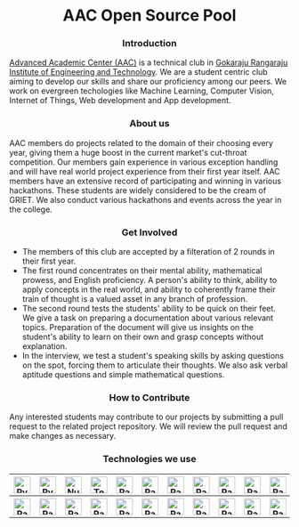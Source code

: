 <h1 align="center">AAC Open Source Pool</h1>

<h3 align="center">Introduction</h3>
<a href="https://www.aacgriet.com/"> Advanced Academic Center (AAC)</a> is a technical club in <a href="https://www.griet.ac.in/"> Gokaraju Rangaraju Institute of Engineering and Technology</a>. We are a student centric club aiming to develop our skills and share our proficiency among our peers. We work on evergreen techologies like Machine Learning, Computer Vision, Internet of Things, Web development and App development.

<h3 align="center">About us</h3>
AAC members do projects related to the domain of their choosing every year, giving them a huge boost in the current market's cut-throat competition. Our members gain experience in various exception handling and will have real world project experience from their first year itself. AAC members have an extensive record of participating and winning in various hackathons. These students are widely considered to be the cream of GRIET. We also conduct various hackathons and events across the year in the college. 

<h3 align="center">Get Involved</h3>
<ul>
  <li>The members of this club are accepted by a filteration of 2 rounds in their first year.</li>
  <li>The first round concentrates on their mental ability, mathematical prowess, and English proficiency. A person's ability to think, ability to apply concepts in the real world, and ability to coherently frame their train of thought is a valued asset in any branch of profession.</li>
  <li>The second round tests the students' ability to be quick on their feet. We give a task on preparing a documentation about various relevant topics. Preparation of the document will give us insights on the student's ability to learn on their own and grasp concepts without explanation.</li>
  <li>In the interview, we test a student's speaking skills by asking questions on the spot, forcing them to articulate their thoughts. We also ask verbal aptitude questions and simple mathematical questions.</li>
</ul>

<h3 align="center">How to Contribute</h3>
Any interested students may contribute to our projects by submitting a pull request to the related project repository. We will review the pull request and make changes as necessary. 
<h3 align="center">Technologies we use</h3>

<table> 
<tr> 
  <th><img src="https://upload.wikimedia.org/wikipedia/commons/thumb/c/c3/Python-logo-notext.svg/1869px-Python-logo-notext.svg.png" alt="Python" width="30px" height="30px"></th>
   <th><img src="https://upload.wikimedia.org/wikipedia/commons/thumb/1/1d/PyCharm_Icon.svg/2048px-PyCharm_Icon.svg.png" alt="Pycharm" width="30px" height="30px" ></th>
   <th><img src="https://user-images.githubusercontent.com/50221806/86498201-a8bd8680-bd39-11ea-9d08-66b610a8dc01.png" alt="Numpy" width="30px" height="30px" ></th>
   <th><img src="https://upload.wikimedia.org/wikipedia/commons/thumb/2/2d/Tensorflow_logo.svg/1915px-Tensorflow_logo.svg.png" alt="Tensorflow" width="30px" height="30px" ></th>
  <th>
    <img src="https://seeklogo.com/images/P/pandas-logo-776F6D45BB-seeklogo.com.png" alt="Pandas" width="30px" height="30px" >
  </th>
  <th> <img src="https://upload.wikimedia.org/wikipedia/commons/8/87/Arduino_Logo.svg" alt="Pandas" width="30px" height="30px" > </th>
   <th> <img src="https://avatars.githubusercontent.com/u/64278475?s=280&v=4" alt="Pandas" width="30px" height="30px" > </th>
   <th> <img src="https://play-lh.googleusercontent.com/DfEB91KZs7JrOIIufWJHJvZJx7bccODKCDjFD1FH4uS7jPZ2sLl-y-3K27u-GMjydg" alt="Pandas" width="30px" height="30px" > </th>
   <th> <img src="https://dart.dev/assets/shared/dart-logo-for-shares.png?2" alt="Pandas" width="30px" height="30px" > </th>
    <th> <img src="https://w7.pngwing.com/pngs/348/885/png-transparent-flutter-dev-illustration.png" alt="Pandas" width="30px" height="30px" > </th>
    <th> <img src="https://brandslogos.com/wp-content/uploads/images/large/java-logo-1.png" alt="Pandas" width="30px" height="30px" ></th>
    <th> <img src="https://cdn.filestackcontent.com/Lv9BugFSQAutCO785fFa" alt="Pandas" width="30px" height="30px" ></th>
    <th> <img src="https://toppng.com/uploads/preview/react-native-svg-transformer-allows-you-import-svg-aperture-science-innovators-logo-11562851994zqcpwozsvy.png" alt="Pandas" width="30px" height="30px" ></th>
    <th><img src="https://upload.wikimedia.org/wikipedia/commons/thumb/0/01/Created_with_Matplotlib-logo.svg/2048px-Created_with_Matplotlib-logo.svg.png" alt="Python" width="30px" height="30px"></th>

</tr>


<tr>

  <th> <img src="https://w7.pngwing.com/pngs/246/288/png-transparent-firebase-hd-logo.png" alt="Pandas" width="30px" height="30px" ></th>
  <th> <img src="https://w7.pngwing.com/pngs/1005/511/png-transparent-web-development-html-logo-world-wide-web-consortium-create-html-signature-angle-text-rectangle-thumbnail.png" alt="Pandas" width="30px" height="30px" ></th>
  <th> <img src="https://brandslogos.com/wp-content/uploads/images/large/css-logo.png" alt="Pandas" width="30px" height="30px" ></th>
  <th> <img src="https://w1.pngwing.com/pngs/136/126/png-transparent-javascript-logo-angularjs-nodejs-computer-programming-web-development-computer-software-jquery-yellow.png" alt="Pandas" width="30px" height="30px" ></th>
  <th> <img src="https://w7.pngwing.com/pngs/628/224/png-transparent-bootstrap-plain-wordmark-logo-icon.png" alt="Pandas" width="30px" height="30px" ></th>
  <th> <img src="https://w7.pngwing.com/pngs/1014/365/png-transparent-angular-js-full-logo-tech-companies.png" alt="Pandas" width="30px" height="30px" ></th>
  <th> <img src="https://images.ctfassets.net/23aumh6u8s0i/c04wENP3FnbevwdWzrePs/1e2739fa6d0aa5192cf89599e009da4e/nextjs" alt="Pandas" width="30px" height="30px" ></th>
  <th><img src="https://w7.pngwing.com/pngs/956/695/png-transparent-mongodb-original-wordmark-logo-icon-thumbnail.png" alt="Pandas" width="30px" height="30px" > </th>
  <th> <img src="https://w7.pngwing.com/pngs/648/190/png-transparent-figma-logo-tech-companies-thumbnail.png" alt="Pandas" width="30px" height="30px" ></th>
  <th> <img src="https://upload.wikimedia.org/wikipedia/commons/thumb/2/27/PHP-logo.svg/2560px-PHP-logo.svg.png" alt="Pandas" width="30px" height="30px" ></th>
  <th> <img src="https://www.topsqill.com/Upload/Course/637498279774051823.png" alt="Pandas" width="30px" height="30px" ></th>
  <th> <img src="https://github.com/opencv/opencv/wiki/logo/OpenCV_logo_no_text.png" alt="Pandas" width="30px" height="30px" ></th>
  <th> <img src="https://user-images.githubusercontent.com/50221806/86498201-a8bd8680-bd39-11ea-9d08-66b610a8dc01.png" alt="Pandas" width="30px" height="30px" ></th>
  <th> <img src="https://mediapipe.dev/demo/holistic_remote/logo_white.png" alt="Pandas" width="30px" height="30px" ></th>
  
  
</tr>
  

  



</table>








